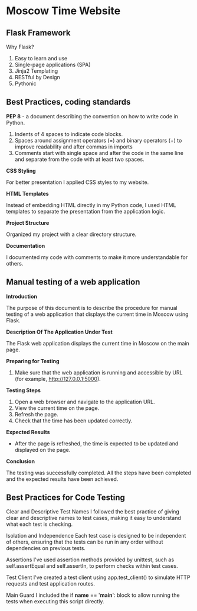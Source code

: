 # Moscow Time Website 

## Flask Framework
 Why Flask?
1. Easy to learn and use
2. Single-page applications (SPA)
3. Jinja2 Templating
4. RESTful by Design
5. Pythonic

## Best Practices, coding standards

**PEP 8** - a document describing the convention on how to write code in Python.
1. Indents of 4 spaces to indicate code blocks.
2. Spaces around assignment operators (=) and binary operators (+) to improve readability and after commas in imports
3. Comments start with single space and after the code in the same line and separate from the code with at least two spaces. 

**CSS Styling**

For better presentation I applied CSS styles to my website. 

**HTML Templates**

Instead of embedding HTML directly in my Python code, I used HTML templates to separate the presentation from the application logic.

**Project Structure** 

Organized my project with a clear directory structure. 

**Documentation** 

I documented my code with comments to make it more understandable for others. 

## Manual testing of a web application 

**Introduction**

The purpose of this document is to describe the procedure for manual testing of a web application that displays the current time in Moscow using Flask.

**Description Of The Application Under Test**

The Flask web application displays the current time in Moscow on the main page.

**Preparing for Testing**

1. Make sure that the web application is running and accessible by URL (for example, http://127.0.0.1:5000).

**Testing Steps**

1. Open a web browser and navigate to the application URL.
2. View the current time on the page.
3. Refresh the page.
4. Check that the time has been updated correctly.

**Expected Results**

- After the page is refreshed, the time is expected to be updated and displayed on the page.

**Conclusion**

The testing was successfully completed. All the steps have been completed and the expected results have been achieved.

## Best Practices for Code Testing

Clear and Descriptive Test Names
I followed the best practice of giving clear and descriptive names to test cases, making it easy to understand what each test is checking.

Isolation and Independence
Each test case is designed to be independent of others, ensuring that the tests can be run in any order without dependencies on previous tests.

Assertions
I've used assertion methods provided by unittest, such as self.assertEqual and self.assertIn, to perform checks within test cases.

Test Client
I've created a test client using app.test_client() to simulate HTTP requests and test application routes.

Main Guard
I included the if __name__ == '__main__': block to allow running the tests when executing this script directly.
